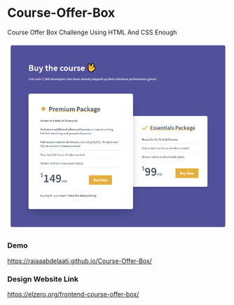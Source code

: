 # Course-Offer-Box
Course Offer Box Challenge Using HTML And CSS Enough

![Design preview for the Course Offer Box Challenge](./images/course-offer.png)

### Demo
https://rajaaabdelaati.github.io/Course-Offer-Box/

### Design Website Link
https://elzero.org/frontend-course-offer-box/
